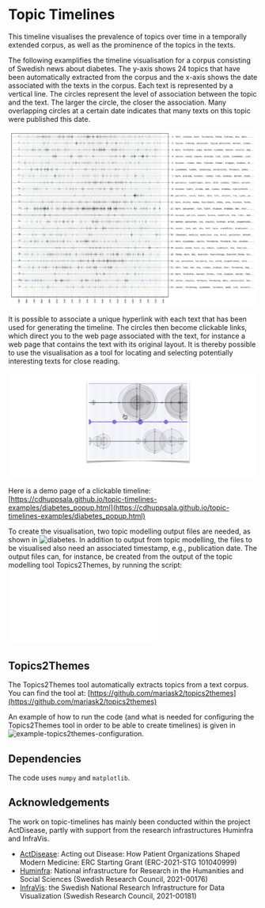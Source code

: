 Topic Timelines
===============
This timeline visualises the prevalence of topics over time in a temporally extended corpus, as well as the prominence of the topics in the texts. 

The following examplifies the timeline visualisation for a corpus consisting of Swedish news about diabetes. The y-axis shows 24 topics that have been automatically extracted from the corpus and the x-axis shows the date associated with the texts in the corpus. Each text is represented by a vertical line. The circles represent the level of association between the topic and the text. The larger the circle, the closer the association. Many overlapping circles at a certain date indicates that many texts on this topic were published this date. 

![A visualisation of news on diabeted](diabetes.png)

It is possible to associate a unique hyperlink with each text that has been used for generating the timeline. The circles then become clickable links, which direct you to the web page associated with the text, for instance a web page that contains the text with its original layout. It is thereby possible to use the visualisation as a tool for locating and selecting potentially interesting texts for close reading.

![An example of zooming in and clicking](zoom_in.png)

Here is a demo page of a clickable timeline: [https://cdhuppsala.github.io/topic-timelines-examples/diabetes_popup.html](https://cdhuppsala.github.io/topic-timelines-examples/diabetes_popup.html)

To create the visualisation, two topic modelling output files are needed, as shown in ![diabetes](diabetes). In addition to output from topic modelling, the files to be visualised also need an associated timestamp, e.g., publication date. The output files can, for instance, be created from the output of the topic modelling tool Topics2Themes, by running the script: ![transform_topics2themes_to_topictimelines.py](transform_topics2themes_to_topictimelines.py)

Topics2Themes
-------------
The Topics2Themes tool automatically extracts topics from a text corpus. You can find the tool at: [https://github.com/mariask2/topics2themes](https://github.com/mariask2/topics2themes)

An example of how to run the code (and what is needed for configuring the Topics2Themes tool in order to be able to create timelines) is given in ![example-topics2themes-configuration](example-topics2themes-configuration). 

Dependencies
-------------

The code uses `numpy` and `matplotlib`.


Acknowledgements
----------------
The work on topic-timelines has mainly been conducted within the project ActDisease, partly with support from the research infrastructures Huminfra and InfraVis.

- [ActDisease](https://www.actdisease.org): Acting out Disease: How Patient Organizations Shaped Modern Medicine: ERC Starting Grant (ERC-2021-STG 101040999)
- [Huminfra](https://www.huminfra.se): National infrastructure for Research in the Humanities and Social Sciences (Swedish Research Council, 2021-00176)
- [InfraVis](https://infravis.se): the Swedish National Research Infrastructure for Data Visualization (Swedish Research Council, 2021-00181)
